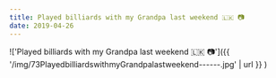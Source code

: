```yaml
---
title: Played billiards with my Grandpa last weekend 🇱🇰 📷
date: 2019-04-26
---
```


!['Played billiards with my Grandpa last weekend 🇱🇰 📷']({{ '/img/73PlayedbilliardswithmyGrandpalastweekend------.jpg' | url }} )